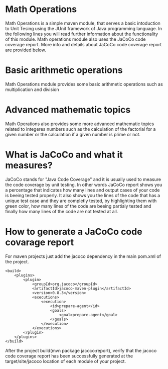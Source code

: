 # Math Operations

Math Operations is a simple maven module, that serves a basic intoduction to Unit Tesing using the JUnit framework of Java programming language. In the following lines you will read further information about the functionality of this module. Math operations module also uses the JaCoCo code coverage report. More info and details about JaCoCo code coverage report are provided below. 

# Basic arithmetic operations

Math Operations module provides some basic arithmetic operations such as multiplication and division

# Advanced mathematic topics

Math Operations also provides some more advanced mathematic topics related to integeres numbers such as the calculation of the factorial for a given number or the calculation if a given number is prime or not. 

# What is JaCoCo and what it measures?

JaCoCo stands for "Java Code Coverage" and it is usually used to measure the code coverage by unit testing. In other words JaCoCo report shows you a percentage that indicates how many lines and output cases of your code is beeing tested properly. It also shows you the lines of the code that has a unique test case and they are completly tested, by highlighting them with green color, how many lines of the code are beeing partialy tested and finally how many lines of the code are not tested at all. 

# How to generate a JaCoCo code covarage report

For maven projects just add the jacoco dependency in the main pom.xml of the project.

```
<build>
    <plugins>
        <plugin>
            <groupId>org.jacoco</groupId>
            <artifactId>jacoco-maven-plugin</artifactId>
            <version>0.8.3</version>
            <executions>
                <execution>
                    <id>prepare-agent</id>
                    <goals>
                        <goal>prepare-agent</goal>
                    </goals>
                </execution>
            </executions>
        </plugin>
    </plugins>
</build>
```
After the project build(mvn package jacoco:report), verify that the jacoco code coverage report has been successfully generated at the target/site/jacoco location of each module of your project.